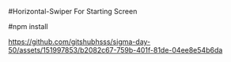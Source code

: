 #Horizontal-Swiper
For Starting Screen

#npm install 

https://github.com/gitshubhsss/sigma-day-50/assets/151997853/b2082c67-759b-401f-81de-04ee8e54b6da
